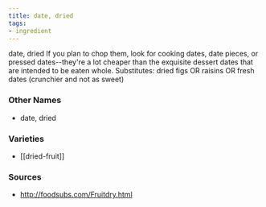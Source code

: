 ```yaml
---
title: date, dried
tags:
- ingredient
---
```

date, dried If you plan to chop them, look for cooking dates, date pieces, or pressed dates--they're a lot cheaper than the exquisite dessert dates that are intended to be eaten whole. Substitutes: dried figs OR raisins OR fresh dates (crunchier and not as sweet)

### Other Names

* date, dried

### Varieties

* [[dried-fruit]]

### Sources
* http://foodsubs.com/Fruitdry.html
